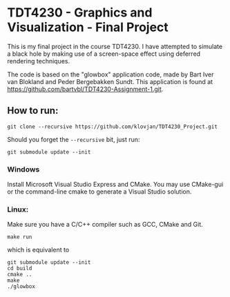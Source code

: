 # TDT4230 - Graphics and Visualization - Final Project

This is my final project in the course TDT4230. I have attempted to simulate a black hole by making use of a screen-space effect using deferred rendering techniques.

The code is based on the "glowbox" application code, made by Bart Iver van Blokland and Peder Bergebakken Sundt. This application is found at https://github.com/bartvbl/TDT4230-Assignment-1.git.


## How to run:

	git clone --recursive https://github.com/klovjan/TDT4230_Project.git

Should you forget the `--recursive` bit, just run:

	git submodule update --init


### Windows

Install Microsoft Visual Studio Express and CMake.
You may use CMake-gui or the command-line cmake to generate a Visual Studio solution.

### Linux:

Make sure you have a C/C++ compiler such as  GCC, CMake and Git.

	make run

which is equivalent to

	git submodule update --init
	cd build
	cmake ..
	make
	./glowbox
